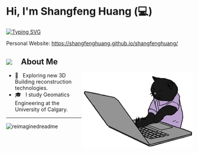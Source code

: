 # Hi, I'm Shangfeng Huang (💻)

[![Typing SVG](https://readme-typing-svg.demolab.com?font=Fira+Code&pause=1000&random=false&width=435&lines=Hi%2C+I'm+Shangfeng+Huang+)](https://git.io/typing-svg)

Personal Website: https://shangfenghuang.github.io/shangfenghuang/

<h2 style="display: flex; align-items: center; margin-bottom: 1rem;"><img style="width: 40px; margin: 0;" src='https://raw.githubusercontent.com/shangfenghuang/shangfenghuang/main/pikahello.gif' width='40' /> About Me</h2>

<img align='right' src="https://github.com/BhavyaCodes/BhavyaCodes/blob/master/.github/cat.gif" height="" width="300" alt="coding cat">

- 🤔 &nbsp; Exploring new 3D Building reconstruction technologies.
- 🎓 &nbsp; I study Geomatics Engineering at the University of Calgary.

<hr>


<img src="https://github-readme-stats.vercel.app/api?username=shangfenghuang&show_icons=true&theme=transparent" alt="reimaginedreadme" />
